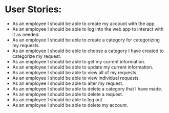 # User Stories:
- As an employee I should be able to create my account with the app.
- As an employee I should be able to log into the web app to interact with it as needed.
- As an employee I should be able to create a category for categorizing my requests.
- As an employee I should be able to choose a category I have created to categorize my request.
- As an employee I should be able to get my current information.
- As an employee I should be able to update my current information.
- As an employee I should be able to view all of my requests.
- As an employee I should be able to view individual requests.
- As an employee I should be able to alter my request.
- As an employee I should be able to delete a category that I have made.
- As an employee I should be able to delete a request.
- As an employee I should be able to log out
- As an employee I should be able to delete my account.